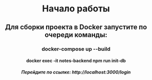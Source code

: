 <h1 align="center">Начало работы</h1>
<h2 align="center">Для сборки проекта в Docker запустите по очереди команды:</h2>
<h3 align="center">docker-compose up --build</h3>
<h4 align="center">docker exec -it notes-backend npm run init-db</h4>
<h5 align="center">Перейдите по ссылке: http://localhost:3000/login</h5>
